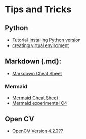 # Tips and Tricks
## Python
- [Tutorial installing Python version](https://www.youtube.com/watch?v=YKSpANU8jPE)
- [creating virtual enviroment]()

## Markdown (.md):
- [Markdown Cheat Sheet](https://www.markdownguide.org/cheat-sheet/)
### Mermaid
- [Mermaid Cheat Sheet](https://mermaid.js.org/syntax/flowchart.html)
- [Mermaid experimental C4](https://mermaid.js.org/syntax/c4.html)

## Open CV
- [OpenCV Version 4.2.???]()